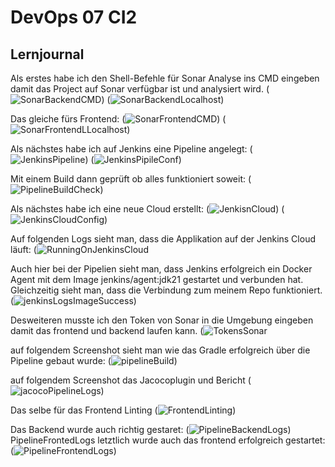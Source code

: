 # DevOps 07 CI2

## Lernjournal

Als erstes habe ich den Shell-Befehle für Sonar Analyse ins CMD eingeben damit das Project auf Sonar verfügbar ist und analysiert wird. (![SonarBackendCMD](images/SonarBackendCMD.png)) (![SonarBackendLocalhost](images/SonarBackendLocalhost.png))

Das gleiche fürs Frontend: (![SonarFrontendCMD](images/SonarFrontendCMD.png)) (![SonarFrontendLLocalhost](images/SonarFrontendLLocalhost.png))


Als nächstes habe ich auf Jenkins eine Pipeline angelegt: (![JenkinsPipeline](images/JenkinsPipeline.png)) (![JenkinsPipileConf](images/JenkinsPipileConf.png))

Mit einem Build dann geprüft ob alles funktioniert soweit: (![PipelineBuildCheck](images/PipelineBuildCheck.png))

Als nächstes habe ich eine neue Cloud erstellt: (![JenkisnCloud](images/JenkisnCloud.png)) (![JenkinsCloudConfig](images/JenkinsCloudConfig.png))

Auf folgenden Logs sieht man, dass die Applikation auf der Jenkins Cloud läuft: (![RunningOnJenkinsCloud](images/RunningOnJenkinsCloud.png) 

Auch hier bei der Pipelien sieht man, dass Jenkins erfolgreich ein Docker Agent mit dem Image jenkins/agent:jdk21 gestartet und verbunden hat. Gleichzeitig sieht man, dass die Verbindung zum meinem Repo funktioniert.  (![jenkinsLogsImageSuccess](images/jenkinsLogsImageSuccess.png))

Desweiteren musste ich den Token von Sonar in die Umgebung eingeben damit das frontend und backend laufen kann. (![TokensSonar](images/TokensSonar.png)

auf folgendem Screenshot sieht man wie das Gradle erfolgreich über die Pipeline gebaut wurde: (![pipelineBuild](images/pipelineBuild.png))

auf folgendem Screenshot das Jacocoplugin und Bericht (![jacocoPipelineLogs](images/jacocoPipelineLogs.png))

Das selbe für das Frontend Linting  (![FrontendLinting](images/FrontendLinting.png))

Das Backend wurde auch richtig gestaret: (![PipelineBackendLogs](images/PipelineBackendLogs.png)) 
PipelineFrontedLogs
letztlich wurde auch das frontend erfolgreich gestartet: (![PipelineFrontendLogs](images/PipelineFrontendLogs.png)) 

